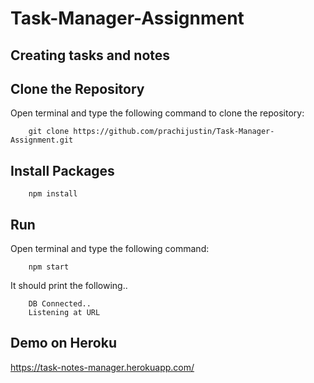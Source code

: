 # Task-Manager-Assignment

## Creating tasks and notes

## Clone the Repository
Open terminal and type the following command to clone the repository:
```
    git clone https://github.com/prachijustin/Task-Manager-Assignment.git
```

## Install Packages
```
    npm install
```

## Run
Open terminal and type the following command:
```
    npm start
```
It should print the following..
```
    DB Connected..
    Listening at URL 
```

## Demo on Heroku
https://task-notes-manager.herokuapp.com/
